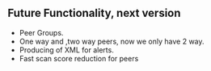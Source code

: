 ## Future Functionality, next version ##

  * Peer Groups.
  * One way and ,two way peers, now we only have 2 way.
  * Producing of XML for alerts.
  * Fast scan score reduction for peers